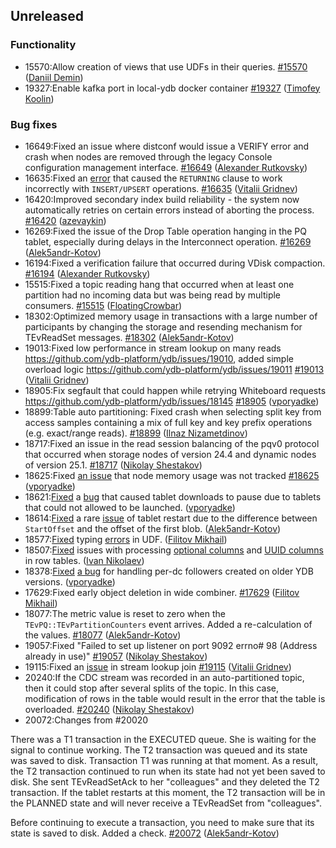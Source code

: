 ## Unreleased

### Functionality

* 15570:Allow creation of views that use UDFs in their queries. [#15570](https://github.com/ydb-platform/ydb/pull/15570) ([Daniil Demin](https://github.com/jepett0))
* 19327:Enable kafka port in local-ydb docker container [#19327](https://github.com/ydb-platform/ydb/pull/19327) ([Timofey Koolin](https://github.com/rekby))

### Bug fixes

* 16649:Fixed an issue where distconf would issue a VERIFY error and crash when nodes are removed through the legacy Console configuration management interface. [#16649](https://github.com/ydb-platform/ydb/pull/16649) ([Alexander Rutkovsky](https://github.com/alexvru))
* 16635:Fixed an [error](https://github.com/ydb-platform/ydb/issues/15551) that caused the `RETURNING` clause to work incorrectly with `INSERT/UPSERT` operations. [#16635](https://github.com/ydb-platform/ydb/pull/16635) ([Vitalii Gridnev](https://github.com/gridnevvvit))
* 16420:Improved secondary index build reliability - the system now automatically retries on certain errors instead of aborting the process. [#16420](https://github.com/ydb-platform/ydb/pull/16420) ([azevaykin](https://github.com/azevaykin))
* 16269:Fixed the issue of the Drop Table operation hanging in the PQ tablet, especially during delays in the Interconnect operation. [#16269](https://github.com/ydb-platform/ydb/pull/16269) ([Alek5andr-Kotov](https://github.com/Alek5andr-Kotov))
* 16194:Fixed a verification failure that occurred during VDisk compaction. [#16194](https://github.com/ydb-platform/ydb/pull/16194) ([Alexander Rutkovsky](https://github.com/alexvru))
* 15515:Fixed a topic reading hang that occurred when at least one partition had no incoming data but was being read by multiple consumers. [#15515](https://github.com/ydb-platform/ydb/pull/15515) ([FloatingCrowbar](https://github.com/FloatingCrowbar))
* 18302:Optimized memory usage in transactions with a large number of participants by changing the storage and resending mechanism for TEvReadSet messages. [#18302](https://github.com/ydb-platform/ydb/pull/18302) ([Alek5andr-Kotov](https://github.com/Alek5andr-Kotov))
* 19013:Fixed low performance in stream lookup on many reads https://github.com/ydb-platform/ydb/issues/19010, added simple overload logic https://github.com/ydb-platform/ydb/issues/19011 [#19013](https://github.com/ydb-platform/ydb/pull/19013) ([Vitalii Gridnev](https://github.com/gridnevvvit))
* 18905:Fix segfault that could happen while retrying Whiteboard requests https://github.com/ydb-platform/ydb/issues/18145 [#18905](https://github.com/ydb-platform/ydb/pull/18905) ([vporyadke](https://github.com/vporyadke))
* 18899:Table auto partitioning: Fixed crash when selecting split key from access samples containing a mix of full key and key prefix operations (e.g. exact/range reads). [#18899](https://github.com/ydb-platform/ydb/pull/18899) ([Ilnaz Nizametdinov](https://github.com/CyberROFL))
* 18717:Fixed an issue in the read session balancing of the pqv0 protocol that occurred when storage nodes of version 24.4 and dynamic nodes of version 25.1. [#18717](https://github.com/ydb-platform/ydb/pull/18717) ([Nikolay Shestakov](https://github.com/nshestakov))
* 18625:Fixed [an issue](https://github.com/ydb-platform/ydb/issues/18576) that node memory usage was not tracked [#18625](https://github.com/ydb-platform/ydb/pull/18625) ([vporyadke](https://github.com/vporyadke))
* 18621:[Fixed]((https://github.com/ydb-platform/ydb/pull/18621)) a [bug](https://github.com/ydb-platform/ydb/issues/16462) that caused tablet downloads to pause due to tablets that could not allowed to be launched. ([vporyadke](https://github.com/vporyadke))
* 18614:[Fixed](https://github.com/ydb-platform/ydb/pull/18614) a rare [issue](https://github.com/ydb-platform/ydb/issues/18615) of tablet restart due to the difference between `StartOffset` and the offset of the first blob. ([Alek5andr-Kotov](https://github.com/Alek5andr-Kotov))
* 18577:[Fixed](https://github.com/ydb-platform/ydb/pull/19152) typing [errors](https://github.com/ydb-platform/ydb/issues/18487) in UDF. ([Filitov Mikhail](https://github.com/lll-phill-lll))
* 18507:[Fixed]((https://github.com/ydb-platform/ydb/pull/18507)) issues with processing [optional columns](https://github.com/ydb-platform/ydb/issues/15701) and [UUID columns](https://github.com/ydb-platform/ydb/issues/15697) in row tables. ([Ivan Nikolaev](https://github.com/lex007in))
* 18378:[Fixed](https://github.com/ydb-platform/ydb/pull/18378) [a bug](https://github.com/ydb-platform/ydb/issues/16000) for handling per-dc followers created on older YDB versions. ([vporyadke](https://github.com/vporyadke))
* 17629:Fixed early object deletion in wide combiner. [#17629](https://github.com/ydb-platform/ydb/pull/17629) ([Filitov Mikhail](https://github.com/lll-phill-lll))
* 18077:The metric value is reset to zero when the `TEvPQ::TEvPartitionCounters` event arrives. Added a re-calculation of the values. [#18077](https://github.com/ydb-platform/ydb/pull/18077) ([Alek5andr-Kotov](https://github.com/Alek5andr-Kotov))
* 19057:Fixed "Failed to set up listener on port 9092 errno# 98 (Address already in use)" [#19057](https://github.com/ydb-platform/ydb/pull/19057) ([Nikolay Shestakov](https://github.com/nshestakov))
* 19115:Fixed an [issue](https://github.com/ydb-platform/ydb/issues/19083) in stream lookup join [#19115](https://github.com/ydb-platform/ydb/pull/19115) ([Vitalii Gridnev](https://github.com/gridnevvvit))
* 20240:If the CDC stream was recorded in an auto-partitioned topic, then it could stop after several splits of the topic. In this case, modification of rows in the table would result in the error that the table is overloaded. [#20240](https://github.com/ydb-platform/ydb/pull/20240) ([Nikolay Shestakov](https://github.com/nshestakov))
* 20072:Changes from #20020

There was a T1 transaction in the EXECUTED queue. She is waiting for the signal to continue working. The T2 transaction was queued and its state was saved to disk. Transaction T1 was running at that moment. As a result, the T2 transaction continued to run when its state had not yet been saved to disk. She sent TEvReadSetAck to her "colleagues" and they deleted the T2 transaction. If the tablet restarts at this moment, the T2 transaction will be in the PLANNED state and will never receive a TEvReadSet from "colleagues".

Before continuing to execute a transaction, you need to make sure that its state is saved to disk. Added a check. [#20072](https://github.com/ydb-platform/ydb/pull/20072) ([Alek5andr-Kotov](https://github.com/Alek5andr-Kotov))

